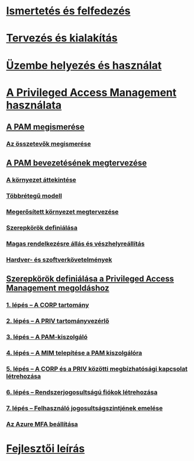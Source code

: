 # [Ismertetés és felfedezés](/microsoft-identity-manager/understand-explore/microsoft-identity-manager-2016)
# [Tervezés és kialakítás](/microsoft-identity-manager/plan-design/microsoft-identity-manager-2016-supported-platforms)
# [Üzembe helyezés és használat](/microsoft-identity-manager/deploy-use/microsoft-identity-manager-deploy)
# [A Privileged Access Management használata](privileged-identity-management-for-active-directory-domain-services.md)
## [A PAM megismerése](privileged-identity-management-for-active-directory-domain-services.md)
### [Az összetevők megismerése](principles-of-operation.md)
## [A PAM bevezetésének megtervezése](environment-overview.md)
### [A környezet áttekintése](environment-overview.md)
### [Többrétegű modell](tier-model-for-partitioning-administrative-privileges.md)
### [Megerősített környezet megtervezése](planning-bastion-environment.md)
### [Szerepkörök definiálása](defining-roles-for-pam.md)
### [Magas rendelkezésre állás és vészhelyreállítás](high-availability-disaster-recovery-considerations-bastion-environment.md)
### [Hardver- és szoftverkövetelmények](hardware-software-requirements.md)
## [Szerepkörök definiálása a Privileged Access Management megoldáshoz](configuring-mim-environment-for-pam.md)
### [1. lépés – A CORP tartomány](step-1-prepare-corp-domain.md)
### [2. lépés – A PRIV tartományvezérlő](step-2-prepare-priv-domain-controller.md)
### [3. lépés – A PAM-kiszolgáló](step-3-prepare-pam-server.md)
### [4. lépés – A MIM telepítése a PAM kiszolgálóra](step-4-install-mim-components-on-pam-server.md)
### [5. lépés – A CORP és a PRIV közötti megbízhatósági kapcsolat létrehozása](step-5-establish-trust-between-priv-corp-forests.md)
### [6. lépés – Rendszerjogosultságú fiókok létrehozása](step-6-transition-group-to-pam.md)
### [7. lépés – Felhasználó jogosultságszintjének emelése](step-7-elevate-user-access.md)
### [Az Azure MFA beállítása](use-azure-mfa-for-activation.md)
# [Fejlesztői leírás](/microsoft-identity-manager/reference/microsoft-identity-manager-2016-developer-reference)


<!--HONumber=Jun16_HO3-->


